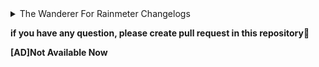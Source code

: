 <details>
    <summary>
        The Wanderer For Rainmeter Changelogs
    </summary>
    <code><strong>v1.0.2</strong></code>
    <ul>
        <li> Ui improved</li>
        <li>Adding New Widget</li>
        <summary>
        Spoiler for Next Update
        </summary>
        <li>Adding Weather,Battery,and Network Widget👍</li>
    </ul>
    <code><strong>v1.0.0 and 1.0.1</strong></code>
    <ul>
        <li>
        Beta Pre Release on Github
              </li>
        </li>
    </ul>
</details>

**if you have any question, please create pull request in this repository💬**

**[AD]Not Available Now**

